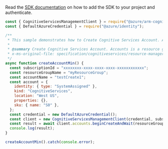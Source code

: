 Read the [SDK documentation](https://github.com/Azure/azure-sdk-for-js/blob/%40azure%2Farm-cognitiveservices_7.1.0/sdk/cognitiveservices/arm-cognitiveservices/README.md) on how to add the SDK to your project and authenticate.

```javascript
const { CognitiveServicesManagementClient } = require("@azure/arm-cognitiveservices");
const { DefaultAzureCredential } = require("@azure/identity");

/**
 * This sample demonstrates how to Create Cognitive Services Account. Accounts is a resource group wide resource type. It holds the keys for developer to access intelligent APIs. It's also the resource type for billing.
 *
 * @summary Create Cognitive Services Account. Accounts is a resource group wide resource type. It holds the keys for developer to access intelligent APIs. It's also the resource type for billing.
 * x-ms-original-file: specification/cognitiveservices/resource-manager/Microsoft.CognitiveServices/stable/2022-03-01/examples/CreateAccountMin.json
 */
async function createAccountMin() {
  const subscriptionId = "xxxxxxxx-xxxx-xxxx-xxxx-xxxxxxxxxxxx";
  const resourceGroupName = "myResourceGroup";
  const accountName = "testCreate1";
  const account = {
    identity: { type: "SystemAssigned" },
    kind: "CognitiveServices",
    location: "West US",
    properties: {},
    sku: { name: "S0" },
  };
  const credential = new DefaultAzureCredential();
  const client = new CognitiveServicesManagementClient(credential, subscriptionId);
  const result = await client.accounts.beginCreateAndWait(resourceGroupName, accountName, account);
  console.log(result);
}

createAccountMin().catch(console.error);
```
